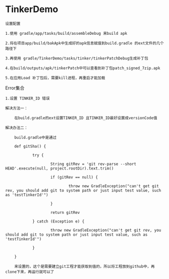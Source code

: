 # TinkerDemo

	设置配置

	1.使用 gradle/app/tasks/build/assembleDebug 来build apk

	2.将在项目app/build/bakApk中生成好的apk信息赋值到build.gradle 的ext文件的几个路径下

	3.再使用 gradle/TinkerDemo/tasks/tinker/tinkerPatchDebug生成补丁包

	4.在build/outputs/apk/tinkerPatch中可以查看到补丁包patch_signed_7zip.apk

	5.在应用Load 补丁包后，需要kill进程，再重启才能加载


Error集合

	1.设置 TINKER_ID 错误

	解决方法一：

		在build.gradle的ext设置TINKER_ID 且TINKER_ID最好设置成versionCode值

	解决办法二：

		build.gradle中是通过

		def gitSha() {

				try {

						String gitRev = 'git rev-parse --short HEAD'.execute(null, project.rootDir).text.trim()

						if (gitRev == null) {

								throw new GradleException("can't get git rev, you should add git to system path or just input test value, such as 'testTinkerId'")

						}

						return gitRev

				} catch (Exception e) {

						throw new GradleException("can't get git rev, you should add git to system path or just input test value, such as 'testTinkerId'")

				}

		}

		来设置的，这个是需要建立git工程才能获取到值的，所以将工程放到github中，再clone下来，再运行就可以了
